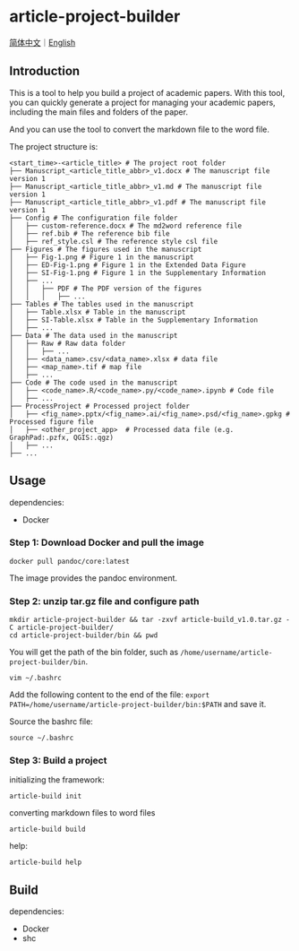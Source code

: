 # article-project-builder

[简体中文](config/README_zh.md)｜[English](README.md)

## Introduction

This is a tool to help you build a project of academic papers.
With this tool, you can quickly generate a project for managing your academic papers, including the main files and folders of the paper.

And you can use the tool to convert the markdown file to the word file.

The project structure is:

```shell
<start_time>-<article_title> # The project root folder
├── Manuscript_<article_title_abbr>_v1.docx # The manuscript file version 1
├── Manuscript_<article_title_abbr>_v1.md # The manuscript file version 1
├── Manuscript_<article_title_abbr>_v1.pdf # The manuscript file version 1
├── Config # The configuration file folder
│   ├── custom-reference.docx # The md2word reference file
│   ├── ref.bib # The reference bib file
│   ├── ref_style.csl # The reference style csl file
├── Figures # The figures used in the manuscript
│   ├── Fig-1.png # Figure 1 in the manuscript
│   ├── ED-Fig-1.png # Figure 1 in the Extended Data Figure
│   ├── SI-Fig-1.png # Figure 1 in the Supplementary Information
│   ├── ...
│   │   ├── PDF # The PDF version of the figures
│   │   │   ├── ...
├── Tables # The tables used in the manuscript
│   ├── Table.xlsx # Table in the manuscript
│   ├── SI-Table.xlsx # Table in the Supplementary Information
│   ├── ...
├── Data # The data used in the manuscript
│   ├── Raw # Raw data folder
│   │   ├── ...
│   ├── <data_name>.csv/<data_name>.xlsx # data file
│   ├── <map_name>.tif # map file
│   ├── ...
├── Code # The code used in the manuscript
│   ├── <code_name>.R/<code_name>.py/<code_name>.ipynb # Code file
│   ├── ...
├── ProcessProject # Processed project folder
│   ├── <fig_name>.pptx/<fig_name>.ai/<fig_name>.psd/<fig_name>.gpkg # Processed figure file
│   ├── <other_project_app>  # Processed data file (e.g. GraphPad:.pzfx, QGIS:.qgz)
│   ├── ...
├── ...
```

## Usage

dependencies:

- Docker

### Step 1: Download Docker and pull the image

```shell
docker pull pandoc/core:latest
```

The image provides the pandoc environment.

### Step 2: unzip tar.gz file and configure path

```shell
mkdir article-project-builder && tar -zxvf article-build_v1.0.tar.gz -C article-project-builder/
cd article-project-builder/bin && pwd
```

You will get the path of the bin folder, such as `/home/username/article-project-builder/bin`.

```shell
vim ~/.bashrc
```

Add the following content to the end of the file: `export PATH=/home/username/article-project-builder/bin:$PATH` and save it.

Source the bashrc file:

```shell
source ~/.bashrc
```

### Step 3: Build a project

initializing the framework:

```shell
article-build init
```

converting markdown files to word files

```shell
article-build build
```

help:

```shell
article-build help
```

## Build

dependencies:

- Docker
- shc
